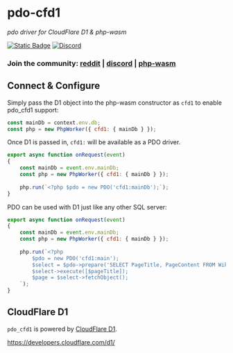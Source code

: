 # pdo-cfd1

*pdo driver for CloudFlare D1 & php-wasm*

[![Static Badge](https://img.shields.io/badge/reddit-always%20online-336699?style=for-the-badge&logo=reddit)](https://www.reddit.com/r/phpwasm/) [![Discord](https://img.shields.io/discord/1199824765666463835?style=for-the-badge&logo=discord&link=https%3A%2F%2Fdiscord.gg%2Fj8VZzju7gJ)](https://discord.gg/j8VZzju7gJ)

### Join the community: [reddit](https://www.reddit.com/r/phpwasm/) | [discord](https://discord.gg/j8VZzju7gJ) | [php-wasm](https://github.com/seanmorris/php-wasm)

## Connect & Configure

Simply pass the D1 object into the php-wasm constructor as `cfd1` to enable pdo_cfd1 support:

```javascript
const mainDb = context.env.db;
const php = new PhpWorker({ cfd1: { mainDb } });
```

Once D1 is passed in, `cfd1:` will be available as a PDO driver.

```javascript
export async function onRequest(event)
{
	const mainDb = event.env.mainDb;
	const php = new PhpWorker({ cfd1: { mainDb } });
	
	php.run(`<?php $pdo = new PDO('cfd1:mainDb');`);
}
```

PDO can be used with D1 just like any other SQL server:

```javascript
export async function onRequest(event)
{
	const mainDb = event.env.mainDb;
	const php = new PhpWorker({ cfd1: { mainDb } });
	
	php.run(`<?php
		$pdo = new PDO('cfd1:main');
		$select = $pdo->prepare('SELECT PageTitle, PageContent FROM WikiPages WHERE PageTitle = ?');
		$select->execute([$pageTitle]);
		$page = $select->fetchObject();
	`);
}
```

## CloudFlare D1

`pdo_cfd1` is powered by [CloudFlare D1](https://developers.cloudflare.com/d1/).

https://developers.cloudflare.com/d1/
